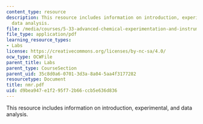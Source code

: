 ```yaml
---
content_type: resource
description: This resource includes information on introduction, experimental, and
  data analysis.
file: /media/courses/5-33-advanced-chemical-experimentation-and-instrumentation-fall-2007/d9bea947e1f295f72b66ccb5e636d836_nmr.pdf
file_type: application/pdf
learning_resource_types:
- Labs
license: https://creativecommons.org/licenses/by-nc-sa/4.0/
ocw_type: OCWFile
parent_title: Labs
parent_type: CourseSection
parent_uid: 35c8d0a6-0701-3d3a-8a04-5aa4f3177282
resourcetype: Document
title: nmr.pdf
uid: d9bea947-e1f2-95f7-2b66-ccb5e636d836
---
```

This resource includes information on introduction, experimental, and data analysis.